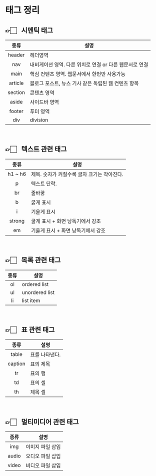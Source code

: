 # 태그 정리

## 👉🏻 &nbsp; 시멘틱 태그

|  종류   | <center>설명</center>                                   |
| :-----: | :------------------------------------------------------ |
| header  | 헤더영역                                                |
|   nav   | 내비게이션 영역. 다른 위치로 연결 or 다른 웹문서로 연결 |
|  main   | 핵심 컨텐츠 영역. 웹문서에서 한번만 사용가능            |
| article | 블로그 포스트, 뉴스 기사 같은 독립된 웹 컨텐츠 항목     |
| section | 콘텐츠 영역                                             |
|  aside  | 사이드바 영역                                           |
| footer  | 푸터 영역                                               |
|   div   | division                                                |

<br>

## 👉🏻 &nbsp; 텍스트 관련 태그

|  종류   | <center>설명</center>                       |
| :-----: | :------------------------------------------ |
| h1 ~ h6 | 제목. 숫자가 커질수록 글자 크기는 작아진다. |
|    p    | 텍스트 단락.                                |
|   br    | 줄바꿈                                      |
|    b    | 굵게 표시                                   |
|    i    | 기울게 표시                                 |
| strong  | 굴게 표시 + 화면 낭독기에서 강조            |
|   em    | 기울게 표시 + 화면 낭독기에서 강조          |

<br>

## 👉🏻 &nbsp; 목록 관련 태그

| 종류 | <center>설명</center> |
| :--: | :-------------------- |
|  ol  | ordered list          |
|  ul  | unordered list        |
|  li  | list item             |

<br>

## 👉🏻 &nbsp; 표 관련 태그

|  종류   | <center>설명</center> |
| :-----: | :-------------------- |
|  table  | 표를 나타낸다.        |
| caption | 표의 제목             |
|   tr    | 표의 행               |
|   td    | 표의 셀               |
|   th    | 제목 셀               |

<br>

## 👉🏻 &nbsp; 멀티미디어 관련 태그

| 종류  | <center>설명</center> |
| :---: | :-------------------- |
|  img  | 이미지 파일 삽입      |
| audio | 오디오 파일 삽입      |
| video | 비디오 파일 삽입      |
